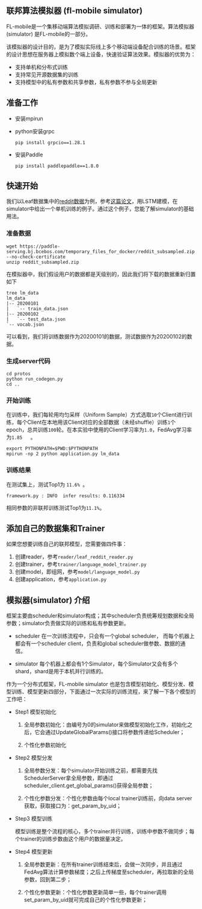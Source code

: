 
## 联邦算法模拟器 (fl-mobile simulator)

FL-mobile是一个集移动端算法模拟调研、训练和部署为一体的框架。算法模拟器 (simulator) 是FL-mobile的一部分。

该模拟器的设计目的，是为了模拟实际线上多个移动端设备配合训练的场景。框架的设计思想在服务器上模拟数个端上设备，快速验证算法效果。模拟器的优势为：

- 支持单机和分布式训练
- 支持常见开源数据集的训练
- 支持模型中的私有参数和共享参数，私有参数不参与全局更新

## 准备工作

- 安装mpirun

- python安装grpc
    ```shell
    pip install grpcio==1.28.1
    ```
    
- 安装Paddle

    ```shell
    pip install paddlepaddle==1.8.0
    ```

    

## 快速开始

我们以Leaf数据集中的[reddit数据](https://github.com/TalwalkarLab/leaf/tree/master/data/reddit)为例，参考[这篇论文](https://arxiv.org/pdf/1812.01097.pdf)，用LSTM建模，在simulator中给出一个单机训练的例子。通过这个例子，您能了解simulator的基础用法。

### 准备数据

```
wget https://paddle-serving.bj.bcebos.com/temporary_files_for_docker/reddit_subsampled.zip --no-check-certificate
unzip reddit_subsampled.zip
```
在模拟器中，我们假设用户的数据都是天级别的，因此我们将下载的数据重新归置如下

```
tree lm_data
lm_data
|-- 20200101
|   `-- train_data.json
|-- 20200102
|   `-- test_data.json
`-- vocab.json
```
可以看到，我们将训练数据作为20200101的数据，测试数据作为20200102的数据。

### 生成server代码

```
cd protos
python run_codegen.py
cd ..
```

### 开始训练

在训练中，我们每轮用均匀采样（Uniform Sample）方式选取`10`个Client进行训练，每个Client在本地用该Client对应的全部数据（未经shuffle）训练`1`个epoch，总共训练`100`轮。在本实验中使用的Client学习率为`1.0`，FedAvg学习率为`1.85	`。

```shell
export PYTHONPATH=$PWD:$PYTHONPATH
mpirun -np 2 python application.py lm_data
```

### 训练结果

在测试集上，测试Top1为 `11.6% `。

```shell
framework.py : INFO  infer results: 0.116334
```

相同参数的非联邦训练测试Top1为`11.1%`。

## 添加自己的数据集和Trainer

如果您想要训练自己的联邦模型，您需要做四件事：

1. 创建reader，参考`reader/leaf_reddit_reader.py`
2. 创建trainer，参考`trainer/language_model_trainer.py`
3. 创建model，即组网，参考`model/language_model.py`
4. 创建application，参考`application.py`

## 模拟器(simulator) 介绍

框架主要由scheduler和simulator构成；其中scheduler负责统筹规划数据和全局参数；simulator负责做实际的训练和私有参数更新。

- scheduler
在一次训练流程中，只会有一个global scheduler， 而每个机器上都会有一个scheduler client，负责和global scheduler做参数、数据的通信。

- simulator
每个机器上都会有1个Simulator，每个Simulator又会有多个shard，shard是用于本机并行训练的。

作为一个分布式框架，FL-mobile simulator 也是包含模型初始化、模型分发、模型训练、模型更新四部分，下面通过一次实际的训练流程，来了解一下各个模型的工作吧：

- Step1 模型初始化

    1. 全局参数初始化：由编号为0的simulator来做模型初始化工作，初始化之后，它会通过UpdateGlobalParams()接口将参数传递给Scheduler；
    
    2. 个性化参数初始化

- Step2 模型分发

    1. 全局参数分发：每个simulator开始训练之前，都需要先找SchedulerServer拿全局参数，即通过scheduler_client.get_global_params()获得全局参数；

    2. 个性化参数分发：个性化参数由每个local trainer训练前，向data server获取，获取接口为：get_param_by_uid；

- Step3 模型训练

    模型训练是整个流程的核心，多个trainer并行训练，训练中参数不做同步；每个trainer的训练步数由这个用户的数据量决定。

- Step4 模型更新

    1. 全局参数更新：在所有trainer训练结束后，会做一次同步，并且通过FedAvg算法计算参数梯度；之后上传梯度至scheduler，再拉取新的全局参数，回到第二步；
    
    2. 个性化参数更新：个性化参数更新简单一些，每个trainer调用set_param_by_uid就可完成自己的个性化参数更新；
